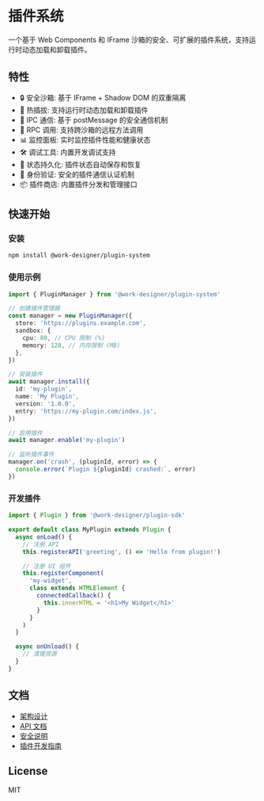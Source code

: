 # 插件系统

一个基于 Web Components 和 IFrame 沙箱的安全、可扩展的插件系统，支持运行时动态加载和卸载插件。

## 特性

- 🔒 安全沙箱: 基于 IFrame + Shadow DOM 的双重隔离
- 🔌 热插拔: 支持运行时动态加载和卸载插件
- 📡 IPC 通信: 基于 postMessage 的安全通信机制
- 🔧 RPC 调用: 支持跨沙箱的远程方法调用
- 📊 监控面板: 实时监控插件性能和健康状态
- 🛠️ 调试工具: 内置开发调试支持
- 💾 状态持久化: 插件状态自动保存和恢复
- 🔑 身份验证: 安全的插件通信认证机制
- 📦 插件商店: 内置插件分发和管理接口

## 快速开始

### 安装

```bash
npm install @work-designer/plugin-system
```

### 使用示例

```typescript
import { PluginManager } from '@work-designer/plugin-system'

// 创建插件管理器
const manager = new PluginManager({
  store: 'https://plugins.example.com',
  sandbox: {
    cpu: 80, // CPU 限制 (%)
    memory: 128, // 内存限制 (MB)
  },
})

// 安装插件
await manager.install({
  id: 'my-plugin',
  name: 'My Plugin',
  version: '1.0.0',
  entry: 'https://my-plugin.com/index.js',
})

// 启用插件
await manager.enable('my-plugin')

// 监听插件事件
manager.on('crash', (pluginId, error) => {
  console.error(`Plugin ${pluginId} crashed:`, error)
})
```

### 开发插件

```typescript
import { Plugin } from '@work-designer/plugin-sdk'

export default class MyPlugin extends Plugin {
  async onLoad() {
    // 注册 API
    this.registerAPI('greeting', () => 'Hello from plugin!')

    // 注册 UI 组件
    this.registerComponent(
      'my-widget',
      class extends HTMLElement {
        connectedCallback() {
          this.innerHTML = '<h1>My Widget</h1>'
        }
      }
    )
  }

  async onUnload() {
    // 清理资源
  }
}
```

## 文档

- [架构设计](./ARCHITECTURE.md)
- [API 文档](./API.md)
- [安全说明](./SECURITY.md)
- [插件开发指南](./docs/plugin-development.md)

## License

MIT
